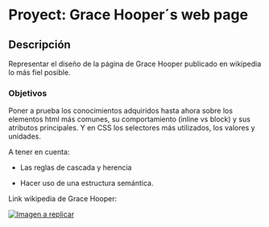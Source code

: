 # Proyect: Grace Hooper´s web page

## Descripción

Representar el diseño de la página de Grace Hooper publicado en wikipedia lo más fiel posible.

### Objetivos

Poner a prueba los conocimientos adquiridos hasta ahora sobre los elementos html más comunes, su comportamiento (inline vs block) y sus atributos principales. Y en CSS los selectores más utilizados, los valores y unidades.

A tener en cuenta:

* Las reglas de cascada y herencia

* Hacer uso de una estructura semántica.

Link wikipedia de Grace Hooper:

[![Imagen a replicar](assets/imgs/logo.jpg)](https://en.wikipedia.org/wiki/Grace_Hopper)